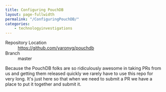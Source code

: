 ```yaml
---
title: Configuring PouchDB
layout: page-fullwidth
permalink: "/ConfiguringPouchDB/"
categories:
    - technologyinvestigations
---
```


<dl>

<dt>Repository Location</dt>
<dd><a href="https://github.com/yaronyg/pouchdb">https://github.com/yaronyg/pouchdb</a></dd>
<dt> Branch</dt>
<dd> master</dd>
</dl>

Because the PouchDB folks are so ridiculously awesome in taking PRs from us and getting them released quickly we rarely have to use this repo for very long. It's just here so that when we need to submit a PR we have a place to put it together and submit it.
